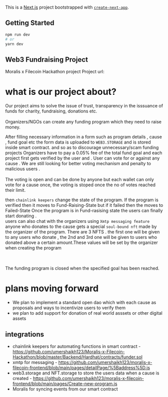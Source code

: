This is a [Next.js](https://nextjs.org/) project bootstrapped with [`create-next-app`](https://github.com/vercel/next.js/tree/canary/packages/create-next-app).

## Getting Started

```bash
npm run dev
# or
yarn dev
```

## Web3 Fundraising Project
Moralis x Filecoin Hackathon project
Project url: 

# what is our project about?

Our project aims to solve the issue of trust, transparency in the isssuance of funds for charity, fundraising, donations etc.
<br/>
<br/>
Organizers/NGOs can create any funding program which they need to raise money.

After filling necessary information in a form such as program details , cause , fund goal etc 
the form data is uploaded to `WEB3.STORAGE` and is stored inside smart contract. and so as to discourage unnecessary/scam funding projects Organizers have to pay a 0.05% fee of the total fund goal and each project first gets verified by the user and . User can vote for or against any cause . We are still looking for better voting mechanism and penalty to malicious users .
<br/>
<br/>
The voting is open and can be done by anyone but each wallet can only vote for a cause once, 
the voting is stoped once the no of votes reached their limit.

then  `chainlink keepers` change the state of the program. 
If the program is verified then it moves to Fund-Raising-State
but if it failed then the moves to Failed-State
Once the program is in Fund-rasising state the users can finally start donating .
<br/>
users can also chat with the organizers using `Xmtp messaging feature` 
<br/>
anyone who donates to the cause gets a special `soul-bound nft` made by the organizer of the program.
There are 3 NFTS . the first one will be given to any users who donate
, the 2nd and 3rd one will be given to users who donated above a certain amount.These values will be set by the organizer when creating the program

<br/>
<br/>
The funding program is closed when the specified goal has been reached.

# plans moving forward
  * We plan to implement a standard open dao which with each cause as proposals and ways to incentivize users to verify them
  * we plan to add support for donation of real world asssets or other digital assets
  
  ## integrations 
  * chainlink keepers for automating functions in smart contract - https://github.com/umershaikh123/Moralis-x-Filecoin-Hackathon/blob/master/Backend/Hardhat/contracts/funder.sol
  * xmtp for messaging - https://github.com/umershaikh123/moralis-x-filecoin-frontend/blob/main/pages/detailPage/%5Baddress%5D.js
  * web3.storage and NFT.storage to store the users data when a cause is created - https://github.com/umershaikh123/moralis-x-filecoin-frontend/blob/main/pages/Create-new-program.js
  * Moralis for syncing events from our smart contract
  


 
 
